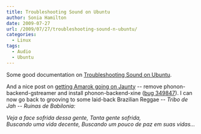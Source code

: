 ```yaml
---
title: Troubleshooting Sound on Ubuntu
author: Sonia Hamilton
date: 2009-07-27
url: /2009/07/27/troubleshooting-sound-n-ubuntu/
categories:
  - Linux
tags:
  - Audio
  - Ubuntu
---
```

Some good documentation on [Troubleshooting Sound on Ubuntu][1].

<!--more-->

And a nice post on [getting Amarok going on Jaunty][2] -- remove phonon-backend-gstreamer and install phonon-backend-xine ([bug 349847][3]). I can now go back to grooving to some laid-back Brazilian Reggae -- *Tribo de Jah -- Ruinas de Babilonia:*

*Veja a face sofrida dessa gente, Tanta gente sofrida,  
Buscando uma vida decente, Buscando um pouco de paz em suas vidas&#8230;*

 [1]: https://help.ubuntu.com/community/SoundTroubleshooting
 [2]: http://chanweiyee.blogspot.com/2009/04/ubuntu-904-amarok-2-sound-problem.html
 [3]: https://bugs.launchpad.net/ubuntu/+source/amarok/+bug/349847
